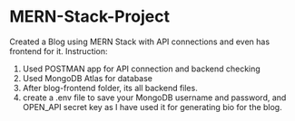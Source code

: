 # MERN-Stack-Project
Created a Blog using MERN Stack with API connections and even has frontend for it.
Instruction:
1. Used POSTMAN app for API connection and backend checking
2. Used MongoDB Atlas for database
3. After blog-frontend folder, its all backend files.
4. create a .env file to save your MongoDB username and password, and OPEN_API secret key as I have used it for generating bio for the blog.

